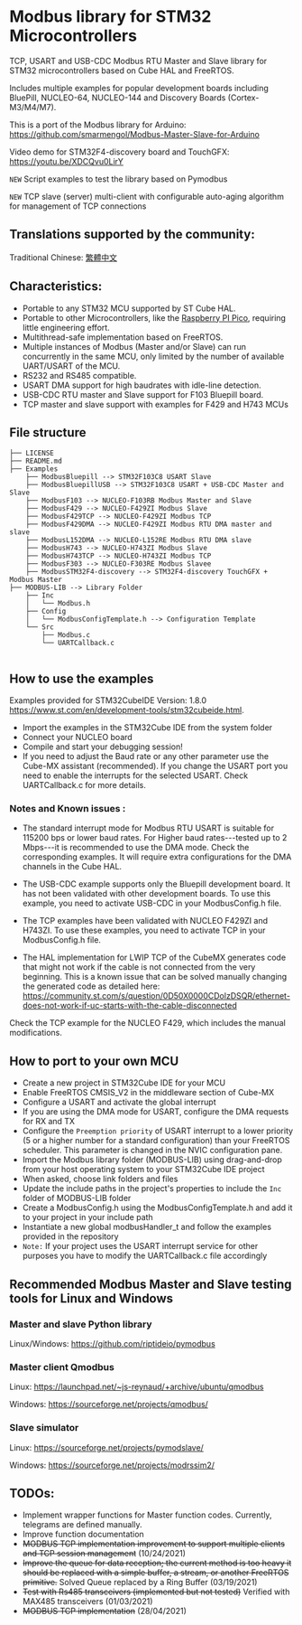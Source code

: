 

# Modbus library for STM32 Microcontrollers
TCP, USART and USB-CDC Modbus RTU Master and Slave library for STM32 microcontrollers 
based on Cube HAL and FreeRTOS.

Includes multiple examples for popular development boards including BluePill, NUCLEO-64, 
NUCLEO-144 and Discovery Boards (Cortex-M3/M4/M7).

This is a port of the Modbus library for Arduino: https://github.com/smarmengol/Modbus-Master-Slave-for-Arduino

Video demo for STM32F4-discovery board and TouchGFX: https://youtu.be/XDCQvu0LirY

`NEW` Script examples to test the library based on Pymodbus

`NEW` TCP slave (server) multi-client with configurable auto-aging algorithm for management of TCP connections


## Translations supported by the community:
Traditional Chinese: [繁體中文](TraditionalChineseREADME.md) 

## Characteristics:
- Portable to any STM32 MCU supported by ST Cube HAL.
- Portable to other Microcontrollers, like the [Raspberry PI Pico](https://github.com/alejoseb/Modbus-PI-Pico-FreeRTOS), requiring little engineering effort.
- Multithread-safe implementation based on FreeRTOS. 
- Multiple instances of Modbus (Master and/or Slave) can run concurrently in the same MCU,
  only limited by the number of available UART/USART of the MCU.
- RS232 and RS485 compatible.
- USART DMA support for high baudrates with idle-line detection.
- USB-CDC RTU master and Slave support for F103 Bluepill board. 
- TCP master and slave support with examples for F429 and H743 MCUs


## File structure
```
├── LICENSE
├── README.md
├── Examples
    ├── ModbusBluepill --> STM32F103C8 USART Slave
    ├── ModbusBluepillUSB --> STM32F103C8 USART + USB-CDC Master and Slave 
    ├── ModbusF103 --> NUCLEO-F103RB Modbus Master and Slave
    ├── ModbusF429 --> NUCLEO-F429ZI Modbus Slave 
    ├── ModbusF429TCP --> NUCLEO-F429ZI Modbus TCP
    ├── ModbusF429DMA --> NUCLEO-F429ZI Modbus RTU DMA master and slave 
    ├── ModbusL152DMA --> NUCLEO-L152RE Modbus RTU DMA slave
    ├── ModbusH743 --> NUCLEO-H743ZI Modbus Slave
    ├── ModbusH743TCP --> NUCLEO-H743ZI Modbus TCP
    ├── ModbusF303 --> NUCLEO-F303RE Modbus Slavee
    ├── ModbusSTM32F4-discovery --> STM32F4-discovery TouchGFX + Modbus Master
├── MODBUS-LIB --> Library Folder
    ├── Inc
    │   └── Modbus.h 
    ├── Config
    │   └── ModbusConfigTemplate.h --> Configuration Template
    └── Src
        ├── Modbus.c 
        └── UARTCallback.c
 
```
## How to use the examples
Examples provided for STM32CubeIDE Version: 1.8.0 https://www.st.com/en/development-tools/stm32cubeide.html.

- Import the examples in the STM32Cube IDE from the system folder
- Connect your NUCLEO board
- Compile and start your debugging session!
- If you need to adjust the Baud rate or any other parameter use the Cube-MX assistant (recommended). If you change the USART port you need to enable the interrupts for the selected USART. Check UARTCallback.c for more details.

### Notes and Known issues :
- The standard interrupt mode for Modbus RTU USART is suitable for 115200 bps or lower baud rates. 
For Higher baud rates---tested up to 2 Mbps---it is recommended to use the DMA mode. Check the corresponding examples. It will require 
extra configurations for the DMA channels in the Cube HAL.

- The USB-CDC example supports only the Bluepill development board. It has not been validated with other development boards.
To use this example, you need to activate USB-CDC in your ModbusConfig.h file.

- The TCP examples have been validated with NUCLEO F429ZI and H743ZI. 
To use these examples, you need to activate TCP in your ModbusConfig.h file.
 
- The HAL implementation for LWIP TCP of the CubeMX generates code that might not work if the cable is not connected from the very beginning.
This is a known issue that can be solved manually changing the generated code as detailed here: https://community.st.com/s/question/0D50X0000CDolzDSQR/ethernet-does-not-work-if-uc-starts-with-the-cable-disconnected

Check the TCP example for the NUCLEO F429, which includes the manual modifications. 

## How to port to your own MCU
- Create a new project in STM32Cube IDE for your MCU
- Enable FreeRTOS CMSIS_V2 in the middleware section of Cube-MX
- Configure a USART and activate the global interrupt
- If you are using the DMA mode for USART, configure the DMA requests for RX and TX
- Configure the `Preemption priority` of USART interrupt to a lower priority (5 or a higher number for a standard configuration) than your FreeRTOS scheduler. This parameter is changed in the NVIC configuration pane.
- Import the Modbus library folder (MODBUS-LIB) using drag-and-drop from your host operating system to your STM32Cube IDE project
- When asked, choose link folders and files
- Update the include paths in the project's properties to include the `Inc` folder of MODBUS-LIB folder
- Create a ModbusConfig.h using the ModbusConfigTemplate.h and add it to your project in your include path
- Instantiate a new global modbusHandler_t and follow the examples provided in the repository 
- `Note:` If your project uses the USART interrupt service for other purposes you have to modify the UARTCallback.c file accordingly


## Recommended Modbus Master and Slave testing tools for Linux and Windows

### Master and slave Python library

Linux/Windows: https://github.com/riptideio/pymodbus

### Master client Qmodbus
Linux:    https://launchpad.net/~js-reynaud/+archive/ubuntu/qmodbus

Windows:  https://sourceforge.net/projects/qmodbus/

### Slave simulator
Linux: https://sourceforge.net/projects/pymodslave/

Windows: https://sourceforge.net/projects/modrssim2/

## TODOs:
- Implement wrapper functions for Master function codes. Currently, telegrams are defined manually. 
- Improve function documentation
- ~~MODBUS TCP implementation improvement to support multiple clients and TCP session management~~ (10/24/2021)
- ~~Improve the queue for data reception; the current method is too heavy it should be replaced with a simple buffer, a stream, or another FreeRTOS primitive.~~ Solved Queue replaced by a Ring Buffer (03/19/2021)
- ~~Test with Rs485 transceivers (implemented but not tested)~~ Verified with MAX485 transceivers (01/03/2021)
- ~~MODBUS TCP implementation~~ (28/04/2021)
